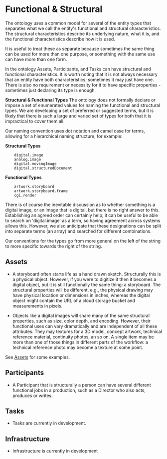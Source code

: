 # Functional & Structural
The ontology uses a common model for several of the entity types that separates what we call the entity's functional and structural characteristics. The structural characteristics describe its underlying nature, what it is, and the functional characteristics describe how it is used.

It is useful to treat these as separate because sometimes the same thing can be used for more than one purpose, or something with the same use can have more than one form.

In the ontology Assets, Participants, and Tasks can have structural and functional characteristics. It is worth noting that it is not always necessary that an entity have both characteristics; sometimes it may just have one. There is also no requirement or necessity for it to have specific properties - sometimes just declaring its type is enough.

**Structural & Functional Types**
The ontology does not formally declare or impose a set of enumerated values for naming the functional and structural types. We are developing a set of preferred or suggested terms, but it is likely that there is such a large and varied set of types for both that it is impractical to cover them all.

Our naming convention uses dot notation and camel case for terms, allowing for a hierarchical naming structure, for example:

**Structural Types**
```
	digital.image
	analog.image
	digital.movingImage
	digital.structuredDocument
```

**Functional Types**
```
	artwork.storyboard
	artwork.storyboard.frame
	cgi.render
```

There is of course the inevitable discussion as to whether something is a digital image, or an image that is digital, but there is no right answer to this. Establishing an agreed order can certainly help; it can be useful to be able to search on 'digital.image' as a term, so having agreement across systems allows this. However, we also anticipate that these designations can be split into separate terms (an array) and searched for different combinations.

Our conventions for the types go from more general on the left of the string to more specific towards the right of the string.

## Assets
- A storyboard often starts life as a hand drawn sketch. Structurally this is a physical object. However, if you were to digitize it then it becomes a digital object, but it is still functionally the same thing: a storyboard. The structural properties will be different, e.g., the physical drawing may have physical location or dimensions in inches, whereas the digital object might contain the URL of a cloud storage bucket and measurements in pixels. 

- Objects like a digital images will share many of the same structural properties, such as size, color depth, and encoding. However, their functional uses can vary dramatically and are independent of all these attributes. They may textures for a 3D model, concept artwork, technical reference material, continuity photos, an so on. A single item may be more than one of those things in different parts of the workflow: a technical reference photo may become a texture at some point.

See [Assets](./Assets.md) for some examples.

## Participants
- A Participant that is structurally a person can have several different functional jobs in a production, such as a Director who also acts, produces or writes.

## Tasks
- Tasks are currently in development.

## Infrastructure
- Infrastructure is currently in development

